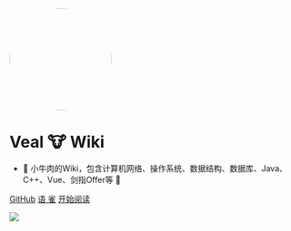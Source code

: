 <img width="180px" style="border-radius: 50%" bor src="https://img-blog.csdnimg.cn/20200410105903679.jpg">

# Veal 🐮 Wiki

- 💖 小牛肉的Wiki，包含计算机网络、操作系统、数据结构、数据库、Java、C++、Vue、剑指Offer等 💖 


[GitHub](<https://github.com/Veal98/CS-Wiki>)
[语 雀](<https://www.yuque.com/veal98/wiki>)
[开始阅读](README.md)


<!-- 背景图片 -->
![](https://img-blog.csdnimg.cn/20200410105725118.jpg)